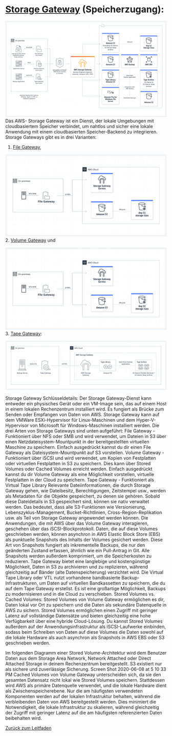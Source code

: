 # [Storage Gateway](https://aws.amazon.com/de/storagegateway/features/?nc=sn&loc=2&dn=1) (Speicherzugang):

![Logo](../../docs/pngs/StorageGateway.png)
Das AWS- Storage Gateway ist ein Dienst, der lokale Umgebungen mit cloudbasiertem Speicher verbindet, um nahtlos und sicher eine lokale Anwendung mit einem cloudbasierten Speicher-Backend zu integrieren. Storage Gateways gibt es in drei Varianten: 

1. [File Gateway](https://docs.aws.amazon.com/de_de/filegateway/latest/files3/what-is-file-s3.html),

![Logo](../../docs/pngs/FileGateway.png)
  2. [Volume Gateway](https://docs.aws.amazon.com/de_de/storagegateway/latest/vgw/WhatIsStorageGateway.html) und

![Logo](../../docs/pngs/FileGateway.png)
  3. [Tape Gateway](https://docs.aws.amazon.com/de_de/storagegateway/latest/tgw/WhatIsStorageGateway.html):

![Logo](../../docs/pngs/TapeGateway.png)

Storage Gateway Schlüsseldetails:
Der Storage Gateway-Dienst kann entweder ein physisches Gerät oder ein VM-Image sein, das auf einem Host in einem lokalen Rechenzentrum installiert wird. Es fungiert als Brücke zum Senden oder Empfangen von Daten von AWS.
Storage Gateway kann auf dem VMWare ESXi-Hypervisor für Linux-Maschinen und dem Hyper-V-Hypervisor von Microsoft für Windows-Maschinen installiert werden.
Die drei Arten von Storage Gateways sind unten aufgeführt:
File Gateway - Funktioniert über NFS oder SMB und wird verwendet, um Dateien in S3 über einen Netzdateisystem-Mountpunkt in der bereitgestellten virtuellen Maschine zu speichern. Einfach ausgedrückt kannst du dir einen File Gateway als Dateisystem-Mountpunkt auf S3 vorstellen.
Volume Gateway - Funktioniert über iSCSI und wird verwendet, um Kopien von Festplatten oder virtuellen Festplatten in S3 zu speichern. Dies kann über Stored Volumes oder Cached Volumes erreicht werden. Einfach ausgedrückt kannst du dir Volume Gateway als eine Möglichkeit vorstellen, virtuelle Festplatten in der Cloud zu speichern.
Tape Gateway - Funktioniert als Virtual Tape Library
Relevante Dateiinformationen, die durch Storage Gateway gehen, wie Dateibesitz, Berechtigungen, Zeitstempel usw., werden als Metadaten für die Objekte gespeichert, zu denen sie gehören. Sobald diese Dateidetails in S3 gespeichert sind, können sie nativ verwaltet werden. Das bedeutet, dass alle S3-Funktionen wie Versionierung, Lebenszyklus-Management, Bucket-Richtlinien, Cross-Region-Replikation usw. als Teil von Storage Gateway angewendet werden können.
Die Anwendungen, die mit AWS über das Volume Gateway interagieren, geschehen über das iSCSI-Blockprotokoll. Daten, die auf diese Volumes geschrieben werden, können asynchron in AWS Elastic Block Store (EBS) als punktuelle Snapshots des Inhalts der Volumes gesichert werden. Diese Art von Snapshots fungiert als inkrementelle Backups, die nur den geänderten Zustand erfassen, ähnlich wie ein Pull-Antrag in Git. Alle Snapshots werden außerdem komprimiert, um die Speicherkosten zu reduzieren.
Tape Gateway bietet eine langlebige und kostengünstige Möglichkeit, Daten in S3 zu archivieren und zu replizieren, während gleichzeitig auf Bänder (alte Datenspeicherung) verzichtet wird. Die Virtual Tape Library oder VTL nutzt vorhandene bandbasierte Backup-Infrastrukturen, um Daten auf virtuellen Bandkassetten zu speichern, die du auf dem Tape Gateway erstellst. Es ist eine großartige Möglichkeit, Backups zu modernisieren und in die Cloud zu verschieben.
Stored Volumes vs. Cached Volumes:
Stored Volumes von Volume Gateway ermöglichen es dir, Daten lokal vor Ort zu speichern und die Daten als sekundäre Datenquelle in AWS zu sichern. Stored Volumes ermöglichen einen Zugriff mit geringer Latenz auf vollständige Datensätze und bieten gleichzeitig eine hohe Verfügbarkeit über eine hybride Cloud-Lösung. Du kannst Stored Volumes außerdem auf der Anwendungsinfrastruktur als iSCSI-Laufwerke einbinden, sodass beim Schreiben von Daten auf diese Volumes die Daten sowohl auf die lokale Hardware als auch asynchron als Snapshots in AWS EBS oder S3 geschrieben werden.

Im folgenden Diagramm einer Stored Volume-Architektur wird dem Benutzer Daten aus dem Storage Area Network, Network Attached oder Direct Attached Storage in deinem Rechenzentrum bereitgestellt. S3 existiert nur als sichere und zuverlässige Sicherung.
Screen Shot 2020-06-08 at 5 10 33 PM
Cached Volumes von Volume Gateway unterscheiden sich, da sie den gesamten Datensatz nicht lokal wie Stored Volumes speichern. Stattdessen wird AWS als primäre Datenquelle verwendet, und die lokale Hardware dient als Zwischenspeicherebene. Nur die am häufigsten verwendeten Komponenten werden auf der lokalen Infrastruktur behalten, während die verbleibenden Daten von AWS bereitgestellt werden. Dies minimiert die Notwendigkeit, die lokale Infrastruktur zu skalieren, während gleichzeitig der Zugriff mit geringer Latenz auf die am häufigsten referenzierten Daten beibehalten wird.

[Zurück zum Leitfaden](../../README.md)
